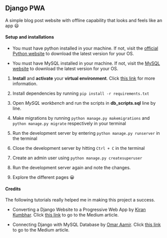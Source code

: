 
## Django PWA

A simple blog post website with offline capability that looks and feels like an app 😃

#### Setup and installations
-  You must have python installed in your machine. If not, visit the [official Python website](http://python.org/) to download the latest version for your OS.

-  You must have MySQL installed in your machine. If not, visit the [MySQL website](https://www.mysql.com/downloads/) to download the latest version for your OS. 
1. __Install__ and __activate__ your __virtual environment__. Click [this link](https://packaging.python.org/guides/installing-using-pip-and-virtual-environments/) for more information.

2. Install dependencies by running ```pip install -r requirements.txt```

3. Open *MySQL workbench* and run the scripts in **db_scripts.sql** line by line.

4. Make migrations by running ```python manage.py makemigrations``` and ```python manage.py migrate``` respectively in your terminal

5. Run the development server by entering ```python manage.py runserver``` in the terminal

6. Close the development server by hitting ```Ctrl + C``` in the terminal

7. Create an admin user using ```python manage.py createsuperuser```

8. Run the development server again and note the changes. 

9. Explore the different pages 😀

#### Credits
The following tutorials really helped me in making this project a success.
- Converting a Django Website to a Progressive Web App by [Kiran Kumbhar](https://medium.com/@kiranpk189?source=post_page-----3536bc4f2862----------------------).
Click [this link](https://medium.com/beginners-guide-to-mobile-web-development/convert-django-website-to-a-progressive-web-app-3536bc4f2862) to go to the Medium article.

- Connecting Django with MySQL Database by [Omar Aamir](https://medium.com/@omaraamir19966?source=post_page-----f946d0f6f9e3----------------------).
Click [this link](https://medium.com/@omaraamir19966/connect-django-with-mysql-database-f946d0f6f9e3) to go to the Medium article.